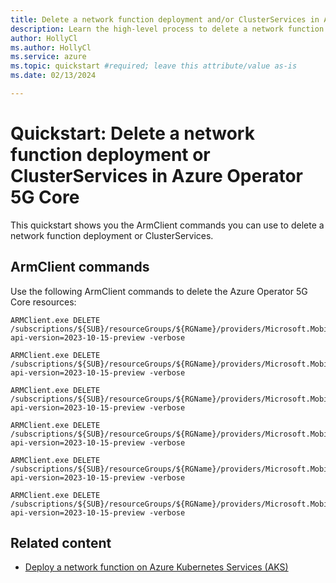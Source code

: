 ```yaml
---
title: Delete a network function deployment and/or ClusterServices in Azure Operator 5G Core
description: Learn the high-level process to delete a network function deployment and/or ClusterServices.
author: HollyCl
ms.author: HollyCl
ms.service: azure
ms.topic: quickstart #required; leave this attribute/value as-is
ms.date: 02/13/2024

---
```

# Quickstart: Delete a network function deployment or ClusterServices in Azure Operator 5G Core

This quickstart shows you the ArmClient commands you can use to delete a network function deployment or ClusterServices.

## ArmClient commands

Use the following ArmClient commands to delete the Azure Operator 5G Core resources:

```
ARMClient.exe DELETE 
/subscriptions/${SUB}/resourceGroups/${RGName}/providers/Microsoft.MobilePacketCore/amfDeployments/${ResourceName}?api-version=2023-10-15-preview -verbose
```
```
ARMClient.exe DELETE 
/subscriptions/${SUB}/resourceGroups/${RGName}/providers/Microsoft.MobilePacketCore/smfDeployments/${ResourceName}?api-version=2023-10-15-preview -verbose
```
```
ARMClient.exe DELETE 
/subscriptions/${SUB}/resourceGroups/${RGName}/providers/Microsoft.MobilePacketCore/nrfDeployments/${ResourceName}?api-version=2023-10-15-preview -verbose
```
```
ARMClient.exe DELETE 
/subscriptions/${SUB}/resourceGroups/${RGName}/providers/Microsoft.MobilePacketCore/upfDeployments/${ResourceName}?api-version=2023-10-15-preview -verbose
```
```
ARMClient.exe DELETE 
/subscriptions/${SUB}/resourceGroups/${RGName}/providers/Microsoft.MobilePacketCore/nssfDeployments/${ResourceName}?api-version=2023-10-15-preview -verbose
```
```
ARMClient.exe DELETE 
/subscriptions/${SUB}/resourceGroups/${RGName}/providers/Microsoft.MobilePacketCore/clusterServices/${ResourceName}?api-version=2023-10-15-preview -verbose
```

## Related content

- [Deploy a network function on Azure Kubernetes Services (AKS)](quickstart-deploy-network-functions.md)